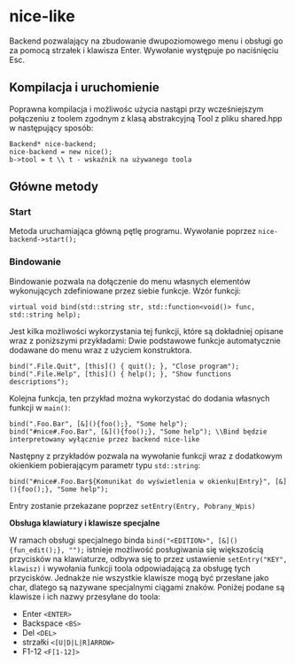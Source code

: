 # nice-like
Backend pozwalający na zbudowanie dwupoziomowego menu i obsługi go za pomocą strzałek i klawisza Enter. Wywołanie występuje po naciśnięciu Esc.
## Kompilacja i uruchomienie
Poprawna kompilacja i możliwośc użycia nastąpi przy wcześniejszym połączeniu z toolem zgodnym z klasą abstrakcyjną Tool z pliku shared.hpp w następujący sposób:
```
Backend* nice-backend;
nice-backend = new nice();
b->tool = t \\ t - wskaźnik na używanego toola
```
## Główne metody
### Start
Metoda uruchamiająca główną pętlę programu.
Wywołanie poprzez ``` nice-backend->start(); ```
### Bindowanie
Bindowanie pozwala na dołączenie do menu własnych elementów wykonujących zdefiniowane przez siebie funkcje.
Wzór funkcji:
```
virtual void bind(std::string str, std::function<void()> func, std::string help);
```
Jest kilka możliwości wykorzystania tej funkcji, które są dokładniej opisane wraz z poniższymi przykładami:
Dwie podstawowe funkcje automatycznie dodawane do menu wraz z użyciem konstruktora.
```
bind(".File.Quit", [this]() { quit(); }, "Close program");
bind(".File.Help", [this]() { help(); }, "Show functions descriptions");
```
Kolejna funkcja, ten przykład można wykorzystać do dodania własnych funkcji w ```main()```:
```
bind(".Foo.Bar", [&](){foo();}, "Some help");
bind("#nice#.Foo.Bar", [&](){foo();}, "Some help"); \\Bind będzie interpretowany wyłącznie przez backend nice-like
```
Następny z przykładów pozwala na wywołanie funkcji wraz z dodatkowym okienkiem pobierającym parametr typu ```std::string```:
```
bind("#nice#.Foo.Bar${Komunikat do wyświetlenia w okienku|Entry}", [&](){foo();}, "Some help");
```
Entry zostanie przekazane poprzez ```setEntry(Entry, Pobrany_Wpis)```

**Obsługa klawiatury i klawisze specjalne**

W ramach obsługi specjalnego binda ```bind("<EDITION>", [&](){fun_edit();}, "");``` istnieje możliwość posługiwania się większością przycisków na klawiaturze, odbywa się to przez ustawienie ```setEntry("KEY", klawisz)``` i wywołania funkcji toola odpowiadającą za obsługę tych przycisków. Jednakże nie wszystkie klawisze mogą być przesłane jako char, dlatego są nazywane specjalnymi ciągami znaków. Poniżej podane są klawisze i ich nazwy przesyłane do toola:
- Enter ```<ENTER>```
- Backspace ```<BS>```
- Del ```<DEL>```
- strzałki ```<[U|D|L|R]ARROW>```
- F1-12 ```<F[1-12]>```
